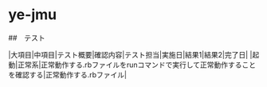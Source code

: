 ye-jmu
======

##　テスト

|大項目|中項目|テスト概要|確認内容|テスト担当|実施日|結果1|結果2|完了日|
|起動|正常系|正常動作する.rbファイルをrunコマンドで実行して正常動作することを確認する|正常動作する.rbファイル|
